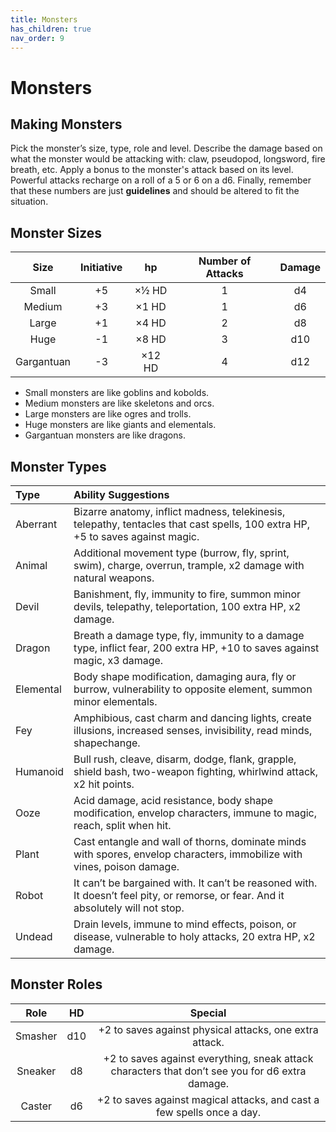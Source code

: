```yaml
---
title: Monsters
has_children: true
nav_order: 9	
---
```


# Monsters

## Making Monsters
Pick the monster’s size, type, role and level. Describe the damage based on what the monster would be attacking with: claw, pseudopod, longsword, fire breath, etc. Apply a bonus to the monster's attack based on its level. Powerful attacks recharge on a roll of a 5 or 6 on a d6. Finally, remember that these numbers are just **guidelines** and should be altered to fit the situation.

## Monster Sizes

| Size       | Initiative | hp     | Number of Attacks | Damage |
|:----------:|:----------:|:------:|:-----------------:|:------:|
| Small      | +5         | ×½ HD  | 1                 | d4     |
| Medium     | +3         | ×1 HD  | 1                 | d6     |
| Large      | +1         | ×4 HD  | 2                 | d8     |
| Huge       | -1         | ×8 HD  | 3                 | d10    |
| Gargantuan | -3         | ×12 HD | 4                 | d12    |

* Small monsters are like goblins and kobolds.
* Medium monsters are like skeletons and orcs.
* Large monsters are like ogres and trolls.
* Huge monsters are like giants and elementals.
* Gargantuan monsters are like dragons.

## Monster Types

| Type      | Ability Suggestions                                                                                                                |
|:----------|:-----------------------------------------------------------------------------------------------------------------------------------|
| Aberrant  | Bizarre anatomy, inflict madness, telekinesis, telepathy, tentacles that cast spells, 100 extra HP, +5 to saves against magic.     |
| Animal    | Additional movement type (burrow, fly, sprint, swim), charge, overrun, trample, x2 damage with natural weapons.                    |
| Devil     | Banishment, fly, immunity to fire, summon minor devils, telepathy, teleportation, 100 extra HP, x2 damage.                         |
| Dragon    | Breath a damage type, fly, immunity to a damage type, inflict fear, 200 extra HP, +10 to saves against magic, x3 damage.           |
| Elemental | Body shape modification, damaging aura, fly or burrow, vulnerability to opposite element, summon minor elementals.                 |
| Fey       | Amphibious, cast charm and dancing lights, create illusions, increased senses, invisibility, read minds, shapechange.              |
| Humanoid  | Bull rush, cleave, disarm, dodge, flank, grapple, shield bash, two-weapon fighting, whirlwind attack, x2 hit points.               |
| Ooze      | Acid damage, acid resistance, body shape modification, envelop characters, immune to magic, reach, split when hit.                 |
| Plant     | Cast entangle and wall of thorns, dominate minds with spores, envelop characters, immobilize with vines, poison damage.            |
| Robot     | It can’t be bargained with. It can’t be reasoned with. It doesn’t feel pity, or remorse, or fear. And it absolutely will not stop. |
| Undead    | Drain levels, immune to mind effects, poison, or disease, vulnerable to holy attacks, 20 extra HP, x2 damage.                      |

## Monster Roles

| Role    | HD  | Special                                                                                         |
|:-------:|:---:|:-----------------------------------------------------------------------------------------------:|
| Smasher | d10 | +2 to saves against physical attacks, one extra attack.                                         |
| Sneaker | d8  | +2 to saves against everything, sneak attack characters that don’t see you for d6 extra damage. |
| Caster  | d6  | +2 to saves against magical attacks, and cast a few spells once a day.                          |
